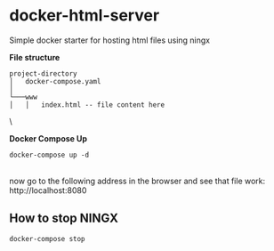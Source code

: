# docker-html-server
Simple docker starter for hosting html files using ningx


**File structure**

```
project-directory
│   docker-compose.yaml 
│
└───www
│   │   index.html -- file content here
```
  \
  
  **Docker Compose Up**

```
docker-compose up -d
```
  \
now go to the following address in the browser and see that file work:
http://localhost:8080

## How to stop NINGX

```
docker-compose stop
```
